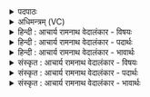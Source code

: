 <details><summary>पदपाठः</summary>

य꣢त्। अ꣣दः꣢। वा꣣त। ते। गृहे꣢। अ꣣मृ꣡त꣢म्। अ꣣। मृ꣡त꣢꣯म्। नि꣡हि꣢꣯तम्। नि। हि꣣तम्। गु꣡हा꣢꣯। त꣡स्य꣢꣯। नः꣣। धेहि। जीव꣡से꣢। १८४२।
</details>

<details><summary>अधिमन्त्रम् (VC)</summary>

- वायुः
- उलो वातायनः
- गायत्री
- षड्जः
</details>

<details><summary>हिन्दी : आचार्य रामनाथ वेदालंकार - विषयः</summary>

आगे पुनः उसी विषय का कथन है।
</details>

<details><summary>हिन्दी : आचार्य रामनाथ वेदालंकार - पदार्थः</summary>

पदार्थान्वयभाषाः -  हे (वात) जीवात्मा-सहित प्राण ! (यत् ते गृहे) जो तुम्हारे शरीर रूप घर में (गुहा) हृदय-गुहा के अन्दर (अदः) यह (अमृतम्) अक्षय परमात्मा-रूप ज्योति (निहितम्) रखी हुई है, (जीवसे) जीवन के लिए (तस्य नः धेहि) उसकी हमें प्राप्ति कराओ ॥३॥
</details>

<details><summary>हिन्दी : आचार्य रामनाथ वेदालंकार - भावार्थः</summary>

भावार्थभाषाः -  प्राणायाम द्वारा प्रकाश का आवरण क्षीण हो जाने पर,मन में धारणाओं की योग्यता उत्पन्न हो जाने पर प्रत्याहार,धारणा,ध्यान और समाधि से हृदय में निहित परमात्म-ज्योति प्रकाशित हो जाती है ॥३॥
</details>

<details><summary>संस्कृत : आचार्य रामनाथ वेदालंकार - विषयः</summary>

अथ पुनस्तमेव विषयमाह।
</details>

<details><summary>संस्कृत : आचार्य रामनाथ वेदालंकार - पदार्थः</summary>

पदार्थान्वयभाषाः -  हे (वात) जीवात्मसहचरित प्राण ! (यत् ते गृहे) यत् तव देहरूपे सदने (गुहा) हृदयगुहायाम्।[अत्र ‘सुपां सुलुक्’ अ० ७।१।३९ इति विभक्तेर्लुक्।] (अदः) एतत् (अमृतम्) अक्षयं परमात्मरूपं ज्योतिः (निहितम्) स्थितम् अस्ति, (जीवसे) जीवनाय (तस्य नः धेहि) तत् अस्मान् प्रापय ॥३॥
</details>

<details><summary>संस्कृत : आचार्य रामनाथ वेदालंकार - भावार्थः</summary>

भावार्थभाषाः -  प्राणायामेन प्रकाशावरणक्षये मनसि धारणासु योग्यताप्राप्त्या प्रत्याहारधारणाध्यानसमाधिभिर्हृदयनिहितं परमात्मज्योतिः प्रकाशते ॥३॥
</details>